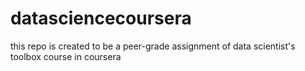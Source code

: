 # datasciencecoursera
this repo is created to be a peer-grade assignment of data scientist's toolbox course in coursera
